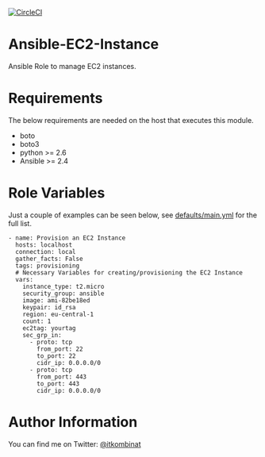 
[![CircleCI](https://circleci.com/gh/it-kombinat/ansible-ec2-instance/tree/master.svg?style=svg)](https://circleci.com/gh/it-kombinat/ansible-ec2-instance/tree/master)

# Ansible-EC2-Instance
Ansible Role to manage EC2 instances.
# Requirements
The below requirements are needed on the host that executes this module.
 - boto
 - boto3
 - python >= 2.6
 - Ansible >= 2.4
 
# Role Variables
Just a couple of examples can be seen below, see [defaults/main.yml](defaults/main.yml) for the full list.

```
- name: Provision an EC2 Instance
  hosts: localhost
  connection: local
  gather_facts: False
  tags: provisioning
  # Necessary Variables for creating/provisioning the EC2 Instance
  vars:
    instance_type: t2.micro
    security_group: ansible
    image: ami-82be18ed
    keypair: id_rsa
    region: eu-central-1
    count: 1
    ec2tag: yourtag
    sec_grp_in:
      - proto: tcp
        from_port: 22
        to_port: 22
        cidr_ip: 0.0.0.0/0
      - proto: tcp
        from_port: 443
        to_port: 443
        cidr_ip: 0.0.0.0/0
```
# Author Information

You can find me on Twitter: [@itkombinat](https://twitter.com/itkombinat)
